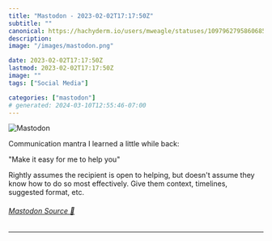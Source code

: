 ```yaml
---
title: "Mastodon - 2023-02-02T17:17:50Z"
subtitle: ""
canonical: https://hachyderm.io/users/mweagle/statuses/109796279586068543
description:
image: "/images/mastodon.png"

date: 2023-02-02T17:17:50Z
lastmod: 2023-02-02T17:17:50Z
image: ""
tags: ["Social Media"]

categories: ["mastodon"]
# generated: 2024-03-10T12:55:46-07:00
---
```

![Mastodon](/images/mastodon.png)

<p>Communication mantra I learned a little while back:</p><p>&quot;Make it easy for me to help you&quot;</p><p>Rightly assumes the recipient is open to helping, but doesn&#39;t assume they know how to do so most effectively. Give them context, timelines, suggested format, etc.</p>


###### [Mastodon Source 🐘](https://hachyderm.io/@mweagle/109796279586068543)

___
